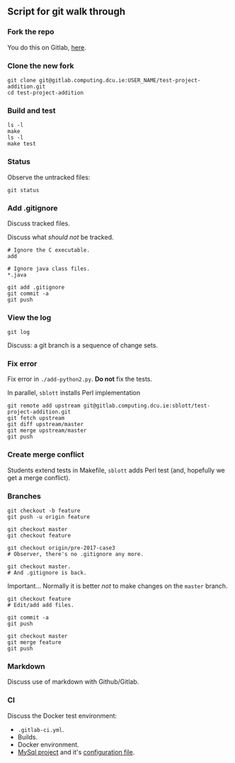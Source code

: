 ## Script for git walk through

### Fork the repo

You do this on Gitlab, [here](/sblott/test-project-addition).

### Clone the new fork

```shell
git clone git@gitlab.computing.dcu.ie:USER_NAME/test-project-addition.git
cd test-project-addition
```

### Build and test

```shell
ls -l
make
ls -l
make test
```

### Status

Observe the untracked files:
```shell
git status
```

### Add .gitignore

Discuss tracked files.

Discuss what *should not* be tracked.

```
# Ignore the C executable.
add

# Ignore java class files.
*.java
```

```shell
git add .gitignore
git commit -a
git push
```

### View the log

```shell
git log
```

Discuss: a git branch is a sequence of change sets.

### Fix error

Fix error in `./add-python2.py`.  **Do not** fix the tests.

In parallel, `sblott` installs Perl implementation

```shell
git remote add upstream git@gitlab.computing.dcu.ie:sblott/test-project-addition.git
git fetch upstream
git diff upstream/master
git merge upstream/master
git push
```

### Create merge conflict

Students extend tests in Makefile, `sblott` adds Perl test (and, hopefully we
get a merge conflict).

### Branches

```shell
git checkout -b feature
git push -u origin feature

git checkout master
git checkout feature

git checkout origin/pre-2017-case3
# Observer, there's no .gitignore any more.

git checkout master.
# And .gitignore is back.
```

Important...  Normally it is better *not* to make changes on the `master` branch.

```shell
git checkout feature
# Edit/add add files.

git commit -a
git push

git checkout master
git merge feature
git push
```

### Markdown

Discuss use of markdown with Github/Gitlab.

### CI

Discuss the Docker test environment:

- `.gitlab-ci.yml`.
- Builds.
- Docker environment.
- [MySql project](https://gitlab.computing.dcu.ie/sblott/test-project-mysql) and it's [configuration file](https://gitlab.computing.dcu.ie/sblott/test-project-mysql/blob/master/.gitlab-ci.yml).
